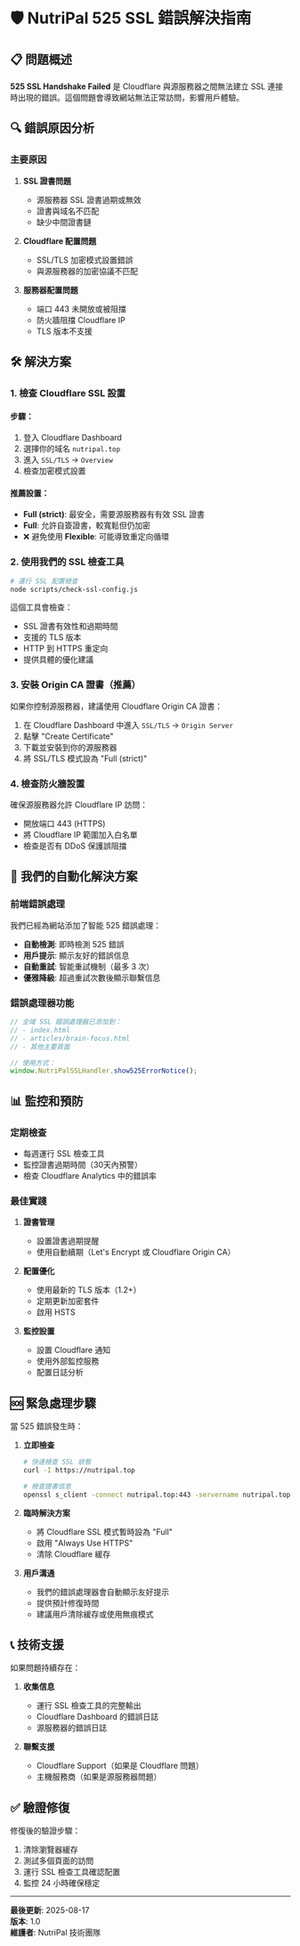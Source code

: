 # 🛡️ NutriPal 525 SSL 錯誤解決指南

## 📋 問題概述

**525 SSL Handshake Failed** 是 Cloudflare 與源服務器之間無法建立 SSL 連接時出現的錯誤。這個問題會導致網站無法正常訪問，影響用戶體驗。

## 🔍 錯誤原因分析

### 主要原因
1. **SSL 證書問題**
   - 源服務器 SSL 證書過期或無效
   - 證書與域名不匹配
   - 缺少中間證書鏈

2. **Cloudflare 配置問題**
   - SSL/TLS 加密模式設置錯誤
   - 與源服務器的加密協議不匹配

3. **服務器配置問題**
   - 端口 443 未開放或被阻擋
   - 防火牆阻擋 Cloudflare IP
   - TLS 版本不支援

## 🛠️ 解決方案

### 1. 檢查 Cloudflare SSL 設置

#### 步驟：
1. 登入 Cloudflare Dashboard
2. 選擇你的域名 `nutripal.top`
3. 進入 `SSL/TLS` → `Overview`
4. 檢查加密模式設置

#### 推薦設置：
- **Full (strict)**: 最安全，需要源服務器有有效 SSL 證書
- **Full**: 允許自簽證書，較寬鬆但仍加密
- ❌ 避免使用 **Flexible**: 可能導致重定向循環

### 2. 使用我們的 SSL 檢查工具

```bash
# 運行 SSL 配置檢查
node scripts/check-ssl-config.js
```

這個工具會檢查：
- SSL 證書有效性和過期時間
- 支援的 TLS 版本
- HTTP 到 HTTPS 重定向
- 提供具體的優化建議

### 3. 安裝 Origin CA 證書（推薦）

如果你控制源服務器，建議使用 Cloudflare Origin CA 證書：

1. 在 Cloudflare Dashboard 中進入 `SSL/TLS` → `Origin Server`
2. 點擊 "Create Certificate"
3. 下載並安裝到你的源服務器
4. 將 SSL/TLS 模式設為 "Full (strict)"

### 4. 檢查防火牆設置

確保源服務器允許 Cloudflare IP 訪問：
- 開放端口 443 (HTTPS)
- 將 Cloudflare IP 範圍加入白名單
- 檢查是否有 DDoS 保護誤阻擋

## 🚀 我們的自動化解決方案

### 前端錯誤處理
我們已經為網站添加了智能 525 錯誤處理：

- **自動檢測**: 即時檢測 525 錯誤
- **用戶提示**: 顯示友好的錯誤信息
- **自動重試**: 智能重試機制（最多 3 次）
- **優雅降級**: 超過重試次數後顯示聯繫信息

### 錯誤處理器功能
```javascript
// 全域 SSL 錯誤處理器已添加到：
// - index.html
// - articles/brain-focus.html
// - 其他主要頁面

// 使用方式：
window.NutriPalSSLHandler.show525ErrorNotice();
```

## 📊 監控和預防

### 定期檢查
- 每週運行 SSL 檢查工具
- 監控證書過期時間（30天內預警）
- 檢查 Cloudflare Analytics 中的錯誤率

### 最佳實踐
1. **證書管理**
   - 設置證書過期提醒
   - 使用自動續期（Let's Encrypt 或 Cloudflare Origin CA）

2. **配置優化**
   - 使用最新的 TLS 版本（1.2+）
   - 定期更新加密套件
   - 啟用 HSTS

3. **監控設置**
   - 設置 Cloudflare 通知
   - 使用外部監控服務
   - 配置日誌分析

## 🆘 緊急處理步驟

當 525 錯誤發生時：

1. **立即檢查**
   ```bash
   # 快速檢查 SSL 狀態
   curl -I https://nutripal.top
   
   # 檢查證書信息
   openssl s_client -connect nutripal.top:443 -servername nutripal.top
   ```

2. **臨時解決方案**
   - 將 Cloudflare SSL 模式暫時設為 "Full"
   - 啟用 "Always Use HTTPS"
   - 清除 Cloudflare 緩存

3. **用戶溝通**
   - 我們的錯誤處理器會自動顯示友好提示
   - 提供預計修復時間
   - 建議用戶清除緩存或使用無痕模式

## 📞 技術支援

如果問題持續存在：

1. **收集信息**
   - 運行 SSL 檢查工具的完整輸出
   - Cloudflare Dashboard 的錯誤日誌
   - 源服務器的錯誤日誌

2. **聯繫支援**
   - Cloudflare Support（如果是 Cloudflare 問題）
   - 主機服務商（如果是源服務器問題）

## ✅ 驗證修復

修復後的驗證步驟：
1. 清除瀏覽器緩存
2. 測試多個頁面的訪問
3. 運行 SSL 檢查工具確認配置
4. 監控 24 小時確保穩定

---

**最後更新**: 2025-08-17  
**版本**: 1.0  
**維護者**: NutriPal 技術團隊
